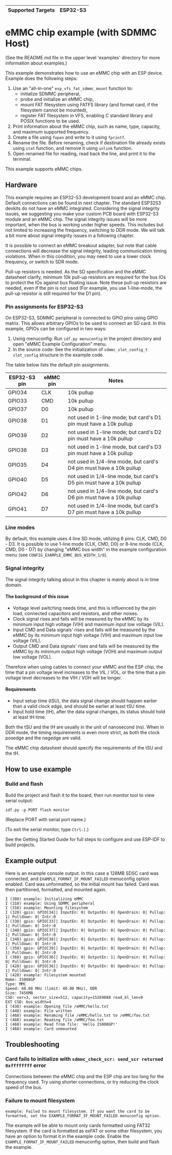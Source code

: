 | Supported Targets | ESP32-S3 |
| ----------------- | -------- |

# eMMC chip example (with SDMMC Host)

(See the README.md file in the upper level 'examples' directory for more information about examples.)

This example demonstrates how to use an eMMC chip with an ESP device. Example does the following steps:

1. Use an "all-in-one" `esp_vfs_fat_sdmmc_mount` function to:
    - initialize SDMMC peripheral,
    - probe and initialize an eMMC chip,
    - mount FAT filesystem using FATFS library (and format card, if the filesystem cannot be mounted),
    - register FAT filesystem in VFS, enabling C standard library and POSIX functions to be used.
2. Print information about the eMMC chip, such as name, type, capacity, and maximum supported frequency.
3. Create a file using `fopen` and write to it using `fprintf`.
4. Rename the file. Before renaming, check if destination file already exists using `stat` function, and remove it using `unlink` function.
5. Open renamed file for reading, read back the line, and print it to the terminal.

This example supports eMMC chips.


## Hardware

This example requires an ESP32-S3 development board and an eMMC chip. Default connections can be found in next chapter. The standard ESP32S3 devkits do not have an eMMC integrated. Considering the signal integrity issues, we suggesting you make your custom PCB board with ESP32-S3 module and an eMMC chip. The signal integrity issues will be more important, when the bus is working under higher speeds. This includes but not limited to increasing the frequency, switching to DDR mode. We will talk a bit more about signal integrity issues in a following chapter.

It is possible to connect an eMMC breakout adapter, but note that cable connections will decrease the signal integrity, leading communication timing violations. When in this condition, you may need to use a lower clock frequency, or switch to SDR mode.

Pull-up resistors is needed. As the SD specification and the eMMC datasheet clarify, minimum 10k pull-up resistors are required for the bus IOs to protect the IOs against bus floating issue. Note these pull-up resistors are needed, even if the pin is not used (For example, you use 1-line-mode, the pull-up resistor is still required for the D1 pin).


### Pin assignments for ESP32-S3

On ESP32-S3, SDMMC peripheral is connected to GPIO pins using GPIO matrix. This allows arbitrary GPIOs to be used to connect an SD card. In this example, GPIOs can be configured in two ways:

1. Using menuconfig: Run `idf.py menuconfig` in the project directory and open "eMMC Example Configuration" menu.
2. In the source code: See the initialization of ``sdmmc_slot_config_t slot_config`` structure in the example code.

The table below lists the default pin assignments.

ESP32-S3 pin  |  eMMC pin   | Notes
--------------|-------------|------------
GPIO34        | CLK         | 10k pullup
GPIO33        | CMD         | 10k pullup
GPIO37        | D0          | 10k pullup
GPIO38        | D1          | not used in 1-line mode; but card's D1 pin must have a 10k pullup
GPIO39        | D2          | not used in 1-line mode; but card's D2 pin must have a 10k pullup
GPIO36        | D3          | not used in 1-line mode, but card's D3 pin must have a 10k pullup
GPIO35        | D4          | not used in 1/4-line mode, but card's D4 pin must have a 10k pullup
GPIO40        | D5          | not used in 1/4-line mode, but card's D5 pin must have a 10k pullup
GPIO42        | D6          | not used in 1/4-line mode, but card's D6 pin must have a 10k pullup
GPIO41        | D7          | not used in 1/4-line mode, but card's D7 pin must have a 10k pullup


### Line modes

By default, this example uses 4 line SD mode, utilizing 6 pins: CLK, CMD, D0 - D3. It is possible to use 1-line mode (CLK, CMD, D0) or 8-line mode (CLK, CMD, D0 - D7) by changing "eMMC bus width" in the example configuration menu (see `CONFIG_EXAMPLE_EMMC_BUS_WIDTH_1/8`).


### Signal integrity

The signal integrity talking about in this chapter is mainly about is in time domain.

#### The background of this issue

- Voltage level switching needs time, and this is influenced by the pin load, connected capacitors and resistors, and other noises.
- Clock signal rises and falls will be measured by the eMMC by its minimum input high voltage (VIH) and maximum input low voltage (VIL).
- Input CMD and Data signals' rises and falls will be measured by the eMMC by its minimum input high voltage (VIH) and maximum input low voltage (VIL).
- Output CMD and Data signals' rises and falls will be measured by the eMMC by its minimum output high voltage (VOH) and maximum output low voltage (VOL).

Therefore when using cables to connect your eMMC and the ESP chip, the time that a pin voltage level increases to the VIL / VOL, or the time that a pin voltage level decreases to the VIH / VOH will be longer.

#### Requirements

- Input setup time (tSU), the data signal change should happen earlier than a valid clock edge, and should be earlier at least tSU time.
- Input hold time (tH), after the data signal changes, its status should hold at least tH time.

Both the tSU and the tH are usually in the unit of nanosecond (ns). When in DDR mode, the timing requirements is even more strict, as both the clock posedge and the negedge are valid.

The eMMC chip datasheet should specify the requirements of the tSU and the tH.


## How to use example

### Build and flash

Build the project and flash it to the board, then run monitor tool to view serial output:

```
idf.py -p PORT flash monitor
```

(Replace PORT with serial port name.)

(To exit the serial monitor, type ``Ctrl-]``.)

See the Getting Started Guide for full steps to configure and use ESP-IDF to build projects.


## Example output

Here is an example console output. In this case a 128MB SDSC card was connected, and `EXAMPLE_FORMAT_IF_MOUNT_FAILED` menuconfig option enabled. Card was unformatted, so the initial mount has failed. Card was then partitioned, formatted, and mounted again.

```
I (308) example: Initializing eMMC
I (318) example: Using SDMMC peripheral
I (318) example: Mounting filesystem
I (328) gpio: GPIO[34]| InputEn: 0| OutputEn: 0| OpenDrain: 0| Pullup: 1| Pulldown: 0| Intr:0
I (338) gpio: GPIO[33]| InputEn: 0| OutputEn: 0| OpenDrain: 0| Pullup: 1| Pulldown: 0| Intr:0
I (348) gpio: GPIO[37]| InputEn: 0| OutputEn: 0| OpenDrain: 0| Pullup: 1| Pulldown: 0| Intr:0
I (348) gpio: GPIO[38]| InputEn: 0| OutputEn: 0| OpenDrain: 0| Pullup: 1| Pulldown: 0| Intr:0
I (358) gpio: GPIO[39]| InputEn: 0| OutputEn: 0| OpenDrain: 0| Pullup: 1| Pulldown: 0| Intr:0
I (368) gpio: GPIO[36]| InputEn: 0| OutputEn: 1| OpenDrain: 0| Pullup: 0| Pulldown: 0| Intr:0
I (428) gpio: GPIO[36]| InputEn: 0| OutputEn: 0| OpenDrain: 0| Pullup: 1| Pulldown: 0| Intr:0
I (428) example: Filesystem mounted
Name: IS008GP
Type: MMC
Speed: 40.00 MHz (limit: 40.00 MHz), DDR
Size: 7456MB
CSD: ver=3, sector_size=512, capacity=15269888 read_bl_len=9
EXT CSD: bus_width=4
I (438) example: Opening file /eMMC/hello.txt
I (448) example: File written
I (468) example: Renaming file /eMMC/hello.txt to /eMMC/foo.txt
I (468) example: Reading file /eMMC/foo.txt
I (468) example: Read from file: 'Hello IS008GP!'
I (468) example: Card unmounted
```

## Troubleshooting

### Card fails to initialize with `sdmmc_check_scr: send_scr returned 0xffffffff` error

Connections between the eMMC chip and the ESP chip are too long for the frequency used. Try using shorter connections, or try reducing the clock speed of the bus.

### Failure to mount filesystem

```
example: Failed to mount filesystem. If you want the card to be formatted, set the EXAMPLE_FORMAT_IF_MOUNT_FAILED menuconfig option.
```
The example will be able to mount only cards formatted using FAT32 filesystem. If the card is formatted as exFAT or some other filesystem, you have an option to format it in the example code. Enable the `EXAMPLE_FORMAT_IF_MOUNT_FAILED` menuconfig option, then build and flash the example.
